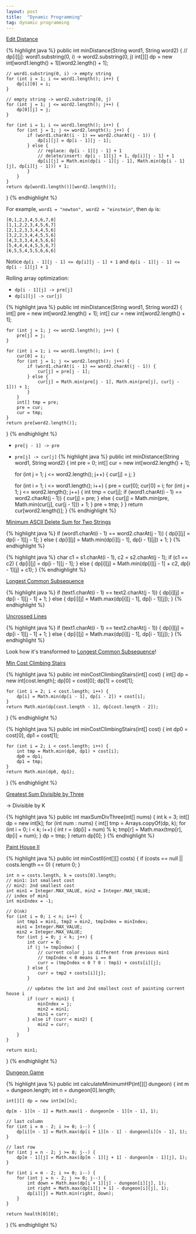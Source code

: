 ```yaml
---
layout: post
title:  "Dynamic Programming"
tag: dynamic programming
---
```

[Edit Distance][edit-distance]

{% highlight java %}
public int minDistance(String word1, String word2) {
    // dp[i][j]: word1.substring(0, i) -> word2.substring(0, j)
    int[][] dp = new int[word1.length() + 1][word2.length() + 1];

    // word1.substring(0, i) -> empty string
    for (int i = 1; i <= word1.length(); i++) {
        dp[i][0] = i;
    }

    // empty string -> word2.substring(0, j)
    for (int j = 1; j <= word2.length(); j++) {
        dp[0][j] = j;
    }

    for (int i = 1; i <= word1.length(); i++) {
        for (int j = 1; j <= word2.length(); j++) {
            if (word1.charAt(i - 1) == word2.charAt(j - 1)) {
                dp[i][j] = dp[i - 1][j - 1];
            } else {
                // replace: dp[i - 1][j - 1] + 1
                // delete/insert: dp[i - 1][j] + 1, dp[i][j - 1] + 1
                dp[i][j] = Math.min(dp[i - 1][j - 1], Math.min(dp[i - 1][j], dp[i][j - 1])) + 1;
            }
        }
    }
    return dp[word1.length()][word2.length()];
}
{% endhighlight %}

For example, `word1 = "newton", word2 = "einstein"`, then `dp` is:
```
[0,1,2,3,4,5,6,7,8]
[1,1,2,2,3,4,5,6,7]
[2,1,2,3,3,4,4,5,6]
[3,2,2,3,4,4,5,5,6]
[4,3,3,3,4,4,5,6,6]
[5,4,4,4,4,5,5,6,7]
[6,5,5,4,5,5,6,6,6]
```

Notice `dp[i - 1][j - 1] <= dp[i][j - 1] + 1` and `dp[i - 1][j - 1] <= dp[i - 1][j] + 1`

Rolling array optimization:
* `dp[i - 1][j] -> pre[j]`
* `dp[i][j] -> cur[j]`

{% highlight java %}
public int minDistance(String word1, String word2) {
    int[] pre = new int[word2.length() + 1];
    int[] cur = new int[word2.length() + 1];

    for (int j = 1; j <= word2.length(); j++) {
        pre[j] = j;
    }

    for (int i = 1; i <= word1.length(); i++) {
        cur[0] = i;
        for (int j = 1; j <= word2.length(); j++) {
            if (word1.charAt(i - 1) == word2.charAt(j - 1)) {
                cur[j] = pre[j - 1];
            } else {
                cur[j] = Math.min(pre[j - 1], Math.min(pre[j], cur[j - 1])) + 1;
            }
        }
        int[] tmp = pre;
        pre = cur;
        cur = tmp;
    }
    return pre[word2.length()];
}
{% endhighlight %}

* `pre[j - 1] -> pre`
* `pre[j] -> cur[j]`
{% highlight java %}
public int minDistance(String word1, String word2) {
    int pre = 0;
    int[] cur = new int[word2.length() + 1];

    for (int j = 1; j <= word2.length(); j++) {
        cur[j] = j;
    }

    for (int i = 1; i <= word1.length(); i++) {
        pre = cur[0];
        cur[0] = i;
        for (int j = 1; j <= word2.length(); j++) {
            int tmp = cur[j];
            if (word1.charAt(i - 1) == word2.charAt(j - 1)) {
                cur[j] = pre;
            } else {
                cur[j] = Math.min(pre, Math.min(cur[j], cur[j - 1])) + 1;
            }
            pre = tmp;
        }
    }
    return cur[word2.length()];
}
{% endhighlight %}

[Minimum ASCII Delete Sum for Two Strings][minimum-ascii-delete-sum-for-two-strings]

{% highlight java %}
if (word1.charAt(i - 1) == word2.charAt(j - 1)) {
    dp[i][j] = dp[i - 1][j - 1];
} else {
    dp[i][j] = Math.min(dp[i][j - 1], dp[i - 1][j]) + 1;
}
{% endhighlight %}

{% highlight java %}
char c1 = s1.charAt(i - 1), c2 = s2.charAt(j - 1);
if (c1 == c2) {
    dp[i][j] = dp[i - 1][j - 1];
} else {
    dp[i][j] = Math.min(dp[i][j - 1] + c2, dp[i - 1][j] + c1);
}
{% endhighlight %}

[Longest Common Subsequence][longest-common-subsequence]

{% highlight java %}
if (text1.charAt(i - 1) == text2.charAt(j - 1)) {
    dp[i][j] = dp[i - 1][j - 1] + 1;
} else {
    dp[i][j] = Math.max(dp[i][j - 1], dp[i - 1][j]);
}
{% endhighlight %}

[Uncrossed Lines][uncrossed-lines]

{% highlight java %}
if (text1.charAt(i - 1) == text2.charAt(j - 1)) {
    dp[i][j] = dp[i - 1][j - 1] + 1;
} else {
    dp[i][j] = Math.max(dp[i][j - 1], dp[i - 1][j]);
}
{% endhighlight %}

Look how it's transformed to [Longest Common Subsequence][longest-common-subsequence]!

[Min Cost Climbing Stairs][min-cost-climbing-stairs]

{% highlight java %}
public int minCostClimbingStairs(int[] cost) {
    int[] dp = new int[cost.length];
    dp[0] = cost[0];
    dp[1] = cost[1];

    for (int i = 2; i < cost.length; i++) {
        dp[i] = Math.min(dp[i - 1], dp[i - 2]) + cost[i];
    }
    return Math.min(dp[cost.length - 1], dp[cost.length - 2]);
}
{% endhighlight %}

{% highlight java %}
public int minCostClimbingStairs(int[] cost) {
    int dp0 = cost[0], dp1 = cost[1];

    for (int i = 2; i < cost.length; i++) {
        int tmp = Math.min(dp0, dp1) + cost[i];
        dp0 = dp1;
        dp1 = tmp;
    }
    return Math.min(dp0, dp1);
}
{% endhighlight %}

[Greatest Sum Divisible by Three][greatest-sum-divisible-by-three]

-> Divisible by K

{% highlight java %}
public int maxSumDivThree(int[] nums) {
    int k = 3;
    int[] dp = new int[k];
    for (int num : nums) {
        int[] tmp = Arrays.copyOf(dp, k);
        for (int i = 0; i < k; i++) {
            int r = (dp[i] + num) % k;
            tmp[r] = Math.max(tmp[r], dp[i] + num);
        }
        dp = tmp;
    }
    return dp[0];
}
{% endhighlight %}

[Paint House II][paint-house-ii]

{% highlight java %}
public int minCostII(int[][] costs) {
    if (costs == null || costs.length == 0) {
        return 0;
    }

    int n = costs.length, k = costs[0].length;
    // min1: 1st smallest cost
    // min2: 2nd smallest cost
    int min1 = Integer.MAX_VALUE, min2 = Integer.MAX_VALUE;
    // index of min1
    int minIndex = -1;

    // O(nk)
    for (int i = 0; i < n; i++) {
        int tmp1 = min1, tmp2 = min2, tmpIndex = minIndex;
        min1 = Integer.MAX_VALUE;
        min2 = Integer.MAX_VALUE;
        for (int j = 0; j < k; j++) {
            int curr = 0;
            if (j != tmpIndex) {
                // current color j is different from previous min1
                // tmpIndex < 0 means i == 0
                curr = (tmpIndex < 0 ? 0 : tmp1) + costs[i][j];
            } else {
                curr = tmp2 + costs[i][j];
            }

            // updates the 1st and 2nd smallest cost of painting current house i
            if (curr < min1) {
                minIndex = j;
                min2 = min1;
                min1 = curr;
            } else if (curr < min2) {
                min2 = curr;
            }
        }
    }

    return min1;
}
{% endhighlight %}

[Dungeon Game][dungeon-game]

{% highlight java %}
public int calculateMinimumHP(int[][] dungeon) {
    int m = dungeon.length;
    int n = dungeon[0].length;

    int[][] dp = new int[m][n];

    dp[m - 1][n - 1] = Math.max(1 - dungeon[m - 1][n - 1], 1);

    // last column
    for (int i = m - 2; i >= 0; i--) {
        dp[i][n - 1] = Math.max(dp[i + 1][n - 1] - dungeon[i][n - 1], 1);
    }

    // last row
    for (int j = n - 2; j >= 0; j--) {
        dp[m - 1][j] = Math.max(dp[m - 1][j + 1] - dungeon[m - 1][j], 1);
    }

    for (int i = m - 2; i >= 0; i--) {
        for (int j = n - 2; j >= 0; j--) {
            int down = Math.max(dp[i + 1][j] - dungeon[i][j], 1);
            int right = Math.max(dp[i][j + 1] - dungeon[i][j], 1);
            dp[i][j] = Math.min(right, down);
        }
    }

    return health[0][0];
}
{% endhighlight %}

[delete-operation-for-two-strings]: https://leetcode.com/problems/delete-operation-for-two-strings/
[dungeon-game]: https://leetcode.com/problems/dungeon-game/
[edit-distance]: https://leetcode.com/problems/edit-distance/
[greatest-sum-divisible-by-three]: https://leetcode.com/problems/greatest-sum-divisible-by-three/
[longest-common-subsequence]: https://leetcode.com/problems/longest-common-subsequence/
[min-cost-climbing-stairs]: https://leetcode.com/problems/min-cost-climbing-stairs/
[minimum-ascii-delete-sum-for-two-strings]: https://leetcode.com/problems/minimum-ascii-delete-sum-for-two-strings/
[paint-house-ii]: https://leetcode.com/problems/paint-house-ii/
[uncrossed-lines]: https://leetcode.com/problems/uncrossed-lines/
